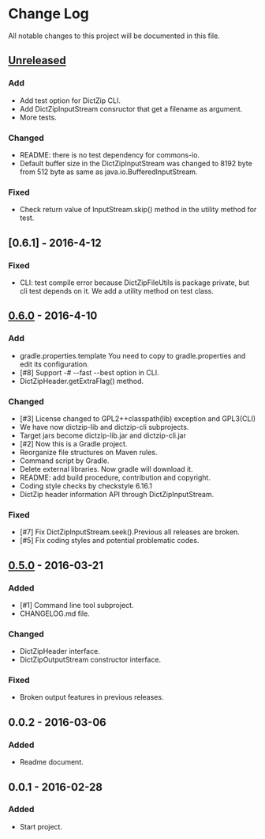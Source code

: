 # Change Log
All notable changes to this project will be documented in this file.

## [Unreleased]
### Add
- Add test option for DictZip CLI.
- Add DictZipInputStream consructor that get a filename as argument.
- More tests.

### Changed
- README: there is no test dependency for commons-io.
- Default buffer size in the DictZipInputStream was changed to 8192 byte
  from 512 byte as same as java.io.BufferedInputStream.

### Fixed
- Check return value of InputStream.skip() method in the utility method
  for test.

## [0.6.1] - 2016-4-12
### Fixed
- CLI: test compile error because DictZipFileUtils is package private,
  but cli test depends on it. We add a utility method on test class.

## [0.6.0] - 2016-4-10
### Add
- gradle.properties.template
  You need to copy to gradle.properties and edit its configuration.
- [#8] Support -# --fast --best option in CLI.
- DictZipHeader.getExtraFlag() method.

### Changed
- [#3] License changed to GPL2++classpath(lib) exception and GPL3(CLI)
- We have now dictzip-lib and dictzip-cli subprojects.
- Target jars become dictzip-lib.jar and dictzip-cli.jar
- [#2] Now this is a Gradle project.
- Reorganize file structures on Maven rules.
- Command script by Gradle.
- Delete external libraries. Now gradle will download it.
- README: add build procedure, contribution and copyright.
- Coding style checks by checkstyle 6.16.1
- DictZip header information API through DictZipInputStream.

### Fixed
- [#7] Fix DictZipInputStream.seek().Previous all releases are broken.
- [#5] Fix coding styles and potential problematic codes.

## [0.5.0] - 2016-03-21
### Added
- [#1] Command line tool subproject.
- CHANGELOG.md file.

### Changed
- DictZipHeader interface.
- DictZipOutputStream constructor interface.

### Fixed
- Broken output features in previous releases.

## 0.0.2 - 2016-03-06
### Added
- Readme document.

## 0.0.1 - 2016-02-28
### Added
- Start project.

[Unreleased]: https://github.com/miurahr/dictzip-java/compare/v0.5.0...HEAD
[0.6.0]: https://github.com/miurahr/dictzip-java/compare/v0.5.0...v0.6.0
[0.5.0]: https://github.com/miurahr/dictzip-java/compare/v0.0.2...v0.5.0
